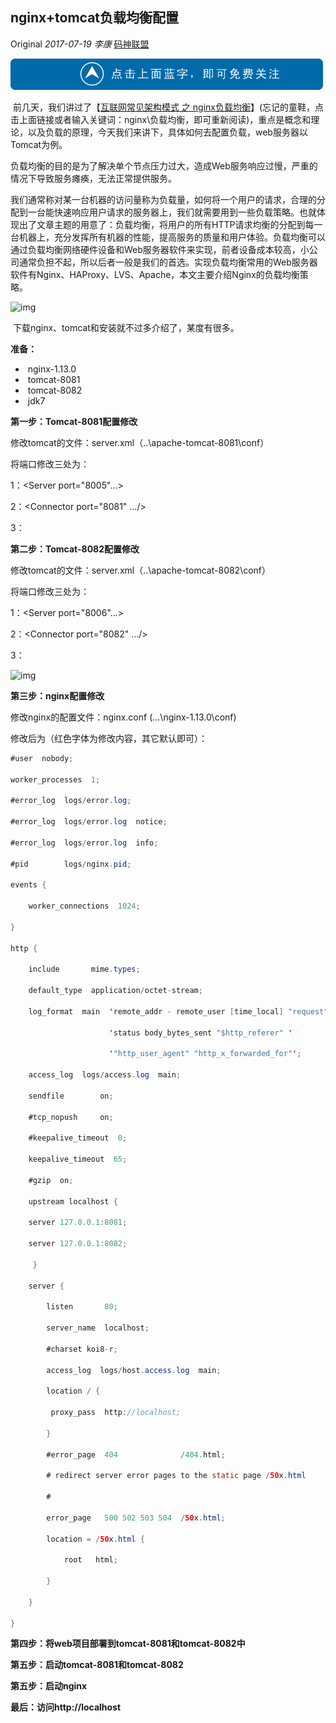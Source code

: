 ## nginx+tomcat负载均衡配置

Original *2017-07-19* *李康* [码神联盟](https://mp.weixin.qq.com/s?__biz=MzIxMjg4NDU1NA==&mid=2247483847&idx=1&sn=4d3c6d6c331342cc930cb4cfc0ca465c&chksm=97be0ce2a0c985f427f0462a9be9dd49b963a1e09ea86ef68f081afb8a21f96f247708fbc52d&scene=21##)

![img](0-1525220480098.gif)

​        前几天，我们讲过了【[互联网常见架构模式 之 nginx负载均衡](http://mp.weixin.qq.com/s?__biz=MzIxMjg4NDU1NA==&mid=2247483785&idx=1&sn=66b01f7b73a5a3ea60133585a6a69d6d&chksm=97be0caca0c985ba9f080117c78874edc97f8d653c597be2e844c934d834b2f1bcff927b4ea7&scene=21#wechat_redirect)】(忘记的童鞋，点击上面链接或者输入关键词：nginx\负载均衡，即可重新阅读)，重点是概念和理论，以及负载的原理，今天我们来讲下，具体如何去配置负载，web服务器以Tomcat为例。

​        负载均衡的目的是为了解决单个节点压力过大，造成Web服务响应过慢，严重的情况下导致服务瘫痪，无法正常提供服务。

​        我们通常称对某一台机器的访问量称为负载量，如何将一个用户的请求，合理的分配到一台能快速响应用户请求的服务器上，我们就需要用到一些负载策略。也就体现出了文章主题的用意了：负载均衡，将用户的所有HTTP请求均衡的分配到每一台机器上，充分发挥所有机器的性能，提高服务的质量和用户体验。负载均衡可以通过负载均衡网络硬件设备和Web服务器软件来实现，前者设备成本较高，小公司通常负担不起，所以后者一般是我们的首选。实现负载均衡常用的Web服务器软件有Nginx、HAProxy、LVS、Apache，本文主要介绍Nginx的负载均衡策略。

![img](640-1525220480148)

​    下载nginx、tomcat和安装就不过多介绍了，某度有很多。

**准备：**

- ​    nginx-1.13.0
- ​    tomcat-8081
- ​    tomcat-8082
- ​    jdk7

**第一步：Tomcat-8081配置修改**

 修改tomcat的文件：server.xml（..\apache-tomcat-8081\conf）

将端口修改三处为：

1：<Server port="8005"...>

2：<Connector port="8081" .../>

3： <Connector port="8009" protocol="AJP/1.3" redirectPort="8443" />

**第二步：Tomcat-8082配置修改**

 修改tomcat的文件：server.xml（..\apache-tomcat-8082\conf）

将端口修改三处为：

1：<Server port="8006"...>

2：<Connector port="8082" .../>

3： <Connector port="8010" protocol="AJP/1.3" redirectPort="8443" />

![img](640-1525220480152)

**第三步：nginx配置修改**

修改nginx的配置文件：nginx.conf (...\nginx-1.13.0\conf)

修改后为（红色字体为修改内容，其它默认即可）：

```java
#user  nobody;

worker_processes  1;

#error_log  logs/error.log;

#error_log  logs/error.log  notice;

#error_log  logs/error.log  info;

#pid        logs/nginx.pid;

events {

    worker_connections  1024;

}

http {

    include       mime.types;

    default_type  application/octet-stream;

    log_format  main  'remote_addr - remote_user [time_local] "request" '

                      'status body_bytes_sent "$http_referer" '

                      '"http_user_agent" "http_x_forwarded_for"';

    access_log  logs/access.log  main;

    sendfile        on;

    #tcp_nopush     on;

    #keepalive_timeout  0;

    keepalive_timeout  65;

    #gzip  on;

    upstream localhost {

	server 127.0.0.1:8081;

	server 127.0.0.1:8082; 

     }

    server {

        listen       80;

        server_name  localhost;

        #charset koi8-r;

        access_log  logs/host.access.log  main;

        location / {

	     proxy_pass  http://localhost;

        }

        #error_page  404              /404.html;

        # redirect server error pages to the static page /50x.html

        #

        error_page   500 502 503 504  /50x.html;

        location = /50x.html {

            root   html;

        }

    }

}

```



**第四步：将web项目部署到tomcat-8081和tomcat-8082中**

**第五步：启动tomcat-8081和tomcat-8082**

**第五步：启动nginx**

**最后：访问http://localhost**